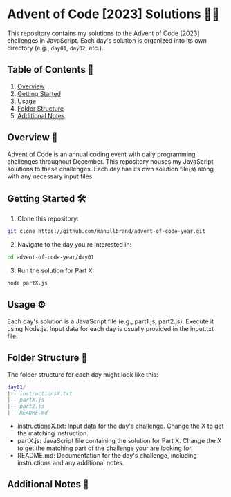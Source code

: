 # Advent of Code [2023] Solutions 🎄🌟

This repository contains my solutions to the Advent of Code [2023] challenges in JavaScript. Each day's solution is organized into its own directory (e.g., `day01`, `day02`, etc.).

## Table of Contents 📜

1. [Overview](#overview)
2. [Getting Started](#getting-started)
3. [Usage](#usage)
4. [Folder Structure](#folder-structure)
5. [Additional Notes](#additional-notes)

## Overview 🚀

Advent of Code is an annual coding event with daily programming challenges throughout December. This repository houses my JavaScript solutions to these challenges. Each day has its own solution file(s) along with any necessary input files.

## Getting Started 🛠️

1. Clone this repository:

```bash
git clone https://github.com/manullbrand/advent-of-code-year.git
```

2. Navigate to the day you're interested in:

```bash
cd advent-of-code-year/day01
```

3. Run the solution for Part X:

```bash
node partX.js
```

## Usage ⚙️

Each day's solution is a JavaScript file (e.g., part1.js, part2.js). Execute it using Node.js.
Input data for each day is usually provided in the input.txt file.

## Folder Structure 📂

The folder structure for each day might look like this:

```lua
day01/
|-- instructionsX.txt
|-- partX.js
|-- part2.js
|-- README.md

```

- instructionsX.txt: Input data for the day's challenge. Change the X to get the matching instruction.
- partX.js: JavaScript file containing the solution for Part X. Change the X to get the matching part of the challenge your are looking for.
- README.md: Documentation for the day's challenge, including instructions and any additional notes.

## Additional Notes 📝
